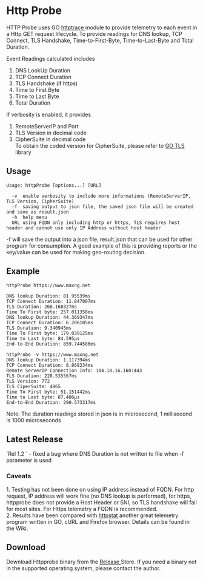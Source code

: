 # Http Probe
HTTP Probe uses GO <a href="https://blog.golang.org/http-tracing"> httptrace </a> module to provide telemetry to each event in a Http GET request lifecycle. To provide readings for DNS lookup, TCP Connect, TLS Handshake, Time-to-First-Byte, Time-to-Last-Byte and Total Duration. 

Event Readings calculated includes
1. DNS LookUp Duration 
2. TCP Connect Duration
3. TLS Handshake (if https)
4. Time to First Byte
5. Time to Last Byte
6. Total Duration

If verbosity is enabled, it provides 
1. RemoteServerIP and Port
2. TLS Version in decimal code
3. CipherSuite in decimal code </br>
To obtain the coded version for CipherSuite, please refer to <a href="https://golang.org/pkg/crypto/tls/#CipherSuiteName"> GO TLS </a> library 

<h2> Usage </h2>

`Usage: httpProbe [options...] [URL] `
``` Options:
  -v  enable verbosity to include more informations (RemoteServerIP, TLS Version, CipherSuite)
  -f  saving output to json file, the saved json file will be created and save as result.json
  -h  help menu
  URL using FQDN only including http or https, TLS requires host header and cannot use only IP Address without host header 
```
  
-f will save the output into a json file, result.json that can be used for other program for consumption. A good example of this is providing reports or the key/value can be used for making geo-routing decision. <br>

## Example
```
httpProbe https://www.maxng.net

DNS lookup Duration: 81.95539ms
TCP Connect Duration: 11.847007ms
TLS Duration: 268.160327ms
Time To First byte: 257.011358ms
DNS lookup Duration: 44.369347ms
TCP Connect Duration: 6.206105ms
TLS Duration: 9.340945ms
Time To First byte: 179.039125ms
Time to Last byte: 84.595µs
End-to-End Duration: 859.744586ms
```

```
httpProbe -v https://www.maxng.net
DNS lookup Duration: 1.117394ms
TCP Connect Duration: 8.868334ms
Remote ServerIP Connection Info: 104.18.16.160:443
TLS Duration: 228.535567ms
TLS Version: 772
TLS CiperSuite: 4865
Time To First byte: 51.151442ms
Time to Last byte: 87.406µs
End-to-End Duration: 290.573317ms
```
Note: The duration readings stored in json is in microsecond, 1 millisecond is 1000 microseconds

<h2> Latest Release </h2>
`Rel 1.2 ` - fixed a bug where DNS Duration is not written to file when -f parameter is used

<h3>Caveats </h3>
1. Testing has not been done on using IP address instead of FQDN. For http request, IP address will work fine (no DNS lookup is performed), for https, httpprobe does not provide a Host Header or SNI, so TLS handshake will fail for most sites. For Https telemetry a FQDN is recommended. <br>
2. Results have been compared with <a href="https://github.com/davecheney/httpstat/blob/master/main.go"> httpstat </a> another great telemetry program written in GO, cURL and Firefox browser. Details can be found in the Wiki.
<p>
<h2>Download</h2> 
Download Httpprobe binary from the <a href="https://github.com/maxng07/httpprobe/releases"> Release </a> Store. If you need a binary not in the supported operating system, please contact the author.
